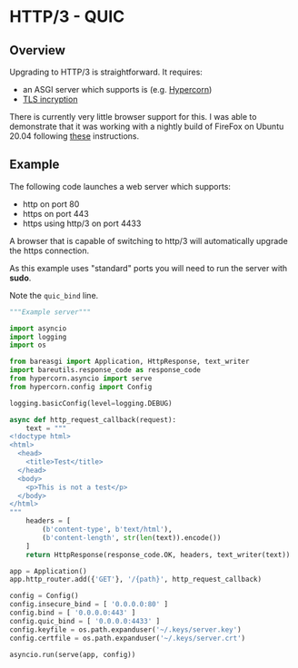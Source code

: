 # HTTP/3 - QUIC

## Overview

Upgrading to HTTP/3 is straightforward. It requires:

- an ASGI server which supports is (e.g. [Hypercorn](https://pgjones.gitlab.io/hypercorn/))
- [TLS incryption](ssl.md)

There is currently very little browser support for this. I was able to demonstrate
that it was working with a nightly build of FireFox on Ubuntu 20.04 following
[these](https://blog.cloudflare.com/how-to-test-http-3-and-quic-with-firefox-nightly/)
instructions.

## Example

The following code launches a web server which supports:

- http on port 80
- https on port 443
- https using http/3 on port 4433

A browser that is capable of switching to http/3 will automatically upgrade
the https connection.

As this example uses "standard" ports you will need to run the server with
**sudo**.

Note the `quic_bind` line.

```python
"""Example server"""

import asyncio
import logging
import os

from bareasgi import Application, HttpResponse, text_writer
import bareutils.response_code as response_code
from hypercorn.asyncio import serve
from hypercorn.config import Config

logging.basicConfig(level=logging.DEBUG)

async def http_request_callback(request):
    text = """
<!doctype html>
<html>
  <head>
    <title>Test</title>
  </head>
  <body>
    <p>This is not a test</p>
  </body>
</html>
"""
    headers = [
        (b'content-type', b'text/html'),
        (b'content-length', str(len(text)).encode())
    ]
    return HttpResponse(response_code.OK, headers, text_writer(text))

app = Application()
app.http_router.add({'GET'}, '/{path}', http_request_callback)

config = Config()
config.insecure_bind = [ '0.0.0.0:80' ]
config.bind = [ '0.0.0.0:443' ]
config.quic_bind = [ '0.0.0.0:4433' ]
config.keyfile = os.path.expanduser('~/.keys/server.key')
config.certfile = os.path.expanduser('~/.keys/server.crt')

asyncio.run(serve(app, config))
```

